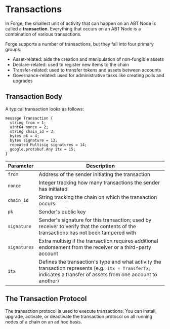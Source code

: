 # Transactions

In Forge, the smallest unit of activity that can happen on an ABT Node is called a **transaction**. Everything that occurs on an ABT Node is a combination of various transactions.

Forge supports a number of transactions, but they fall into four primary groups:

* Asset-related: aids the creation and manipulation of non-fungible assets
* Declare-related: used to register new items to the chain
* Transfer-related: used to transfer tokens and assets between accounts
* Governance-related: used for administrative tasks like creating polls and upgrades

## Transaction Body

A typical transaction looks as follows:

```
message Transaction {
  string from = 1;
  uint64 nonce = 2;
  string chain_id = 3;
  bytes pk = 4;
  bytes signature = 13;
  repeated Multisig signatures = 14;
  google.protobuf.Any itx = 15;
}
```

| Parameter | Description |
| - | - |
| `from` | Address of the sender initiating the transaction |
| `nonce` | Integer tracking how many transactions the sender has initiated |
| `chain_id` | String tracking the chain on which the transaction occurs |
| `pk` | Sender's public key |
| `signature` | Sender's signature for this transaction; used by receiver to verify that the contents of the transactions has not been tampered with |
| `signatures` | Extra multisig if the transaction requires additional endorsement from the receiver or a third-party account |
| `itx` | Defines the transaction's type and what activity the transaction represents (e.g., `itx = TransferTx;` indicates a transfer of assets from one account to another) |

## The Transaction Protocol

The transaction protocol is used to execute transactions. You can install, upgrade, activate, or deactivate the transaction protocol on all running nodes of a chain on an ad hoc basis.
